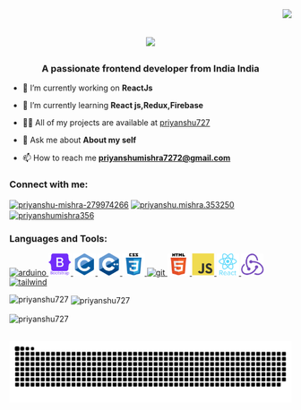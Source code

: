  <img align="right" src="https://visitor-badge.laobi.icu/badge?page_id=Priyanshu727.Priyanshu727" />
   <h1 align="center">
        <img src="https://readme-typing-svg.herokuapp.com/?font=Righteous&size=35&center=true&vCenter=true&width=500&height=70&duration=4000&lines=Hi+There!+👋;+I'm+Priyanshu+Mishra!;" />
    </h1>
<h3 align="center">A passionate frontend developer from India India</h3>

- 🔭 I’m currently working on **ReactJs**

- 🌱 I’m currently learning **React js,Redux,Firebase**

- 👨‍💻 All of my projects are available at [priyanshu727](priyanshu727)

- 💬 Ask me about **About my self**

- 📫 How to reach me **priyanshumishra7272@gmail.com**

<h3 align="left">Connect with me:</h3>
<p align="left">
<a href="https://linkedin.com/in/priyanshu-mishra-279974266" target="blank"><img align="center" src="https://raw.githubusercontent.com/rahuldkjain/github-profile-readme-generator/master/src/images/icons/Social/linked-in-alt.svg" alt="priyanshu-mishra-279974266" height="30" width="40" /></a>
<a href="https://fb.com/priyanshu.mishra.353250" target="blank"><img align="center" src="https://raw.githubusercontent.com/rahuldkjain/github-profile-readme-generator/master/src/images/icons/Social/facebook.svg" alt="priyanshu.mishra.353250" height="30" width="40" /></a>
<a href="https://instagram.com/priyanshumishra356" target="blank"><img align="center" src="https://raw.githubusercontent.com/rahuldkjain/github-profile-readme-generator/master/src/images/icons/Social/instagram.svg" alt="priyanshumishra356" height="30" width="40" /></a>
</p>

<h3 align="left">Languages and Tools:</h3>
<p align="left"> <a href="https://www.arduino.cc/" target="_blank" rel="noreferrer"> <img src="https://cdn.worldvectorlogo.com/logos/arduino-1.svg" alt="arduino" width="40" height="40"/> </a> <a href="https://getbootstrap.com" target="_blank" rel="noreferrer"> <img src="https://raw.githubusercontent.com/devicons/devicon/master/icons/bootstrap/bootstrap-plain-wordmark.svg" alt="bootstrap" width="40" height="40"/> </a> <a href="https://www.cprogramming.com/" target="_blank" rel="noreferrer"> <img src="https://raw.githubusercontent.com/devicons/devicon/master/icons/c/c-original.svg" alt="c" width="40" height="40"/> </a> <a href="https://www.w3schools.com/cpp/" target="_blank" rel="noreferrer"> <img src="https://raw.githubusercontent.com/devicons/devicon/master/icons/cplusplus/cplusplus-original.svg" alt="cplusplus" width="40" height="40"/> </a> <a href="https://www.w3schools.com/css/" target="_blank" rel="noreferrer"> <img src="https://raw.githubusercontent.com/devicons/devicon/master/icons/css3/css3-original-wordmark.svg" alt="css3" width="40" height="40"/> </a> <a href="https://git-scm.com/" target="_blank" rel="noreferrer"> <img src="https://www.vectorlogo.zone/logos/git-scm/git-scm-icon.svg" alt="git" width="40" height="40"/> </a> <a href="https://www.w3.org/html/" target="_blank" rel="noreferrer"> <img src="https://raw.githubusercontent.com/devicons/devicon/master/icons/html5/html5-original-wordmark.svg" alt="html5" width="40" height="40"/> </a> <a href="https://developer.mozilla.org/en-US/docs/Web/JavaScript" target="_blank" rel="noreferrer"> <img src="https://raw.githubusercontent.com/devicons/devicon/master/icons/javascript/javascript-original.svg" alt="javascript" width="40" height="40"/> </a> <a href="https://reactjs.org/" target="_blank" rel="noreferrer"> <img src="https://raw.githubusercontent.com/devicons/devicon/master/icons/react/react-original-wordmark.svg" alt="react" width="40" height="40"/> </a> <a href="https://redux.js.org" target="_blank" rel="noreferrer"> <img src="https://raw.githubusercontent.com/devicons/devicon/master/icons/redux/redux-original.svg" alt="redux" width="40" height="40"/> </a> <a href="https://tailwindcss.com/" target="_blank" rel="noreferrer"> <img src="https://www.vectorlogo.zone/logos/tailwindcss/tailwindcss-icon.svg" alt="tailwind" width="40" height="40"/> </a> </p>

<p><img align="left" src="https://github-readme-stats.vercel.app/api/top-langs?username=priyanshu727&show_icons=true&locale=en&layout=compact" alt="priyanshu727" /></p>

<p>&nbsp;<img align="center" src="https://github-readme-stats.vercel.app/api?username=priyanshu727&show_icons=true&locale=en" alt="priyanshu727" /></p>

<p><img align="center" src="https://github-readme-streak-stats.herokuapp.com/?user=priyanshu727&" alt="priyanshu727" /></p>
 <div align="center">
     
   <br>
      <img alt="snake eating my contributions" src="https://raw.githubusercontent.com/salesp07/salesp07/output/github-contribution-grid-snake.svg" />
      
  
    
